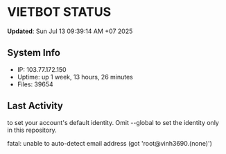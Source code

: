 # VIETBOT STATUS
**Updated**: Sun Jul 13 09:39:14 AM +07 2025

## System Info
- IP: 103.77.172.150
- Uptime: up 1 week, 13 hours, 26 minutes
- Files: 39654

## Last Activity

to set your account's default identity.
Omit --global to set the identity only in this repository.

fatal: unable to auto-detect email address (got 'root@vinh3690.(none)')
